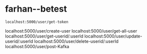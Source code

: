 # farhan--betest

	localhost:5000/user/get-token

localhost:5000/user/create-user
localhost:5000/user/get-all-user
localhost:5000/user/get-userid/:userId
localhost:5000/user/update-userid/:userId
localhost:5000/user/delete-userid/:userId
localhost:5000/user/post-Kafka
